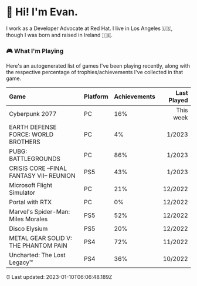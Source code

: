 
  # 🖖 Hi! I'm Evan.

  I work as a Developer Advocate at Red Hat. I live in Los Angeles 🇺🇸, though I was born and raised in Ireland 🇮🇪. 

  ### 🎮 What I'm Playing 

  Here's an autogenerated list of games I've been playing recently, along with the respective percentage of trophies/achievements I've collected in that game.

  | Game                                    | Platform | Achievements | Last Played |
| :-------------------------------------- | :------- | :----------- | ----------: |
| Cyberpunk 2077                          | PC       | 16%          |   This week |
| EARTH DEFENSE FORCE: WORLD BROTHERS     | PC       | 4%           |      1/2023 |
| PUBG: BATTLEGROUNDS                     | PC       | 86%          |      1/2023 |
| CRISIS CORE –FINAL FANTASY VII– REUNION | PS5      | 43%          |      1/2023 |
| Microsoft Flight Simulator              | PC       | 21%          |     12/2022 |
| Portal with RTX                         | PC       | 0%           |     12/2022 |
| Marvel's Spider-Man: Miles Morales      | PS5      | 52%          |     12/2022 |
| Disco Elysium                           | PS5      | 20%          |     12/2022 |
| METAL GEAR SOLID V: THE PHANTOM PAIN    | PS4      | 72%          |     11/2022 |
| Uncharted: The Lost Legacy™             | PS4      | 36%          |     10/2022 |

  ⏰ Last updated: 2023-01-10T06:06:48.189Z
  
